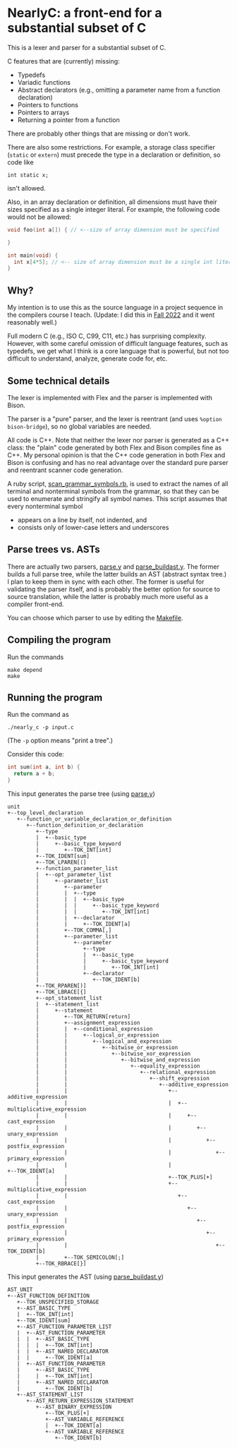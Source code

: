 # NearlyC: a front-end for a substantial subset of C

This is a lexer and parser for a substantial subset of C.

C features that are (currently) missing:

* Typedefs
* Variadic functions
* Abstract declarators (e.g., omitting a parameter name from a function declaration)
* Pointers to functions
* Pointers to arrays
* Returning a pointer from a function

There are probably other things that are missing or don't work.

There are also some restrictions. For example, a storage class specifier
(`static` or `extern`) must precede the type in a declaration or definition,
so code like

```
int static x;
```

isn't allowed.

Also, in an array declaration or definition, all dimensions must have their
sizes specified as a single integer literal. For example, the following
code would not be allowed:

```c
void foo(int a[]) { // <--size of array dimension must be specified

}

int main(void) {
  int x[4*5]; // <-- size of array dimension must be a single int literal
}
```

## Why?

My intention is to use this as the source language in a project sequence
in the compilers course I teach. (Update: I did this in [Fall 2022](https://jhucompilers.github.io/fall2022)
and it went reasonably well.)

Full modern C (e.g., ISO C, C99, C11, etc.) has surprising complexity.
However, with some careful omission of difficult language features, such
as typedefs, we get what I think is a core language that is powerful,
but not too difficult to understand, analyze, generate code for, etc.

## Some technical details

The lexer is implemented with Flex and the parser is implemented with Bison.

The parser is a "pure" parser, and the lexer is reentrant (and uses `%option bison-bridge`),
so no global variables are needed.

All code is C++.  Note that neither the lexer nor parser is generated as a C++
class: the "plain" code generated by both Flex and Bison compiles fine as C++.
My personal opinion is that the C++ code generation in both Flex and Bison
is confusing and has no real advantage over the standard pure parser and reentrant
scanner code generation.

A ruby script, [scan\_grammar\_symbols.rb](scan_grammar_symbols.rb),
is used to extract the names of all terminal and nonterminal symbols from
the grammar, so that they can be used to enumerate and stringify all
symbol names. This script assumes that every nonterminal symbol

* appears on a line by itself, not indented, and
* consists only of lower-case letters and underscores

## Parse trees vs. ASTs

There are actually two parsers, [parse.y](parse.y) and [parse\_buildast.y](parse_buildast.y).
The former builds a full parse tree, while the latter builds an AST
(abstract syntax tree.)  I plan to keep them in sync with each other.
The former is useful for validating the parser itself, and is probably
the better option for source to source translation, while the latter
is probably much more useful as a compiler front-end.

You can choose which parser to use by editing the [Makefile](Makefile).

## Compiling the program

Run the commands

```
make depend
make
```

## Running the program

Run the command as

```
./nearly_c -p input.c
```

(The `-p` option means "print a tree".)

Consider this code:

```c
int sum(int a, int b) {
  return a + b;
}
```

This input generates the parse tree (using [parse.y](parse.y))

```
unit
+--top_level_declaration
   +--function_or_variable_declaration_or_definition
      +--function_definition_or_declaration
         +--type
         |  +--basic_type
         |     +--basic_type_keyword
         |        +--TOK_INT[int]
         +--TOK_IDENT[sum]
         +--TOK_LPAREN[(]
         +--function_parameter_list
         |  +--opt_parameter_list
         |     +--parameter_list
         |        +--parameter
         |        |  +--type
         |        |  |  +--basic_type
         |        |  |     +--basic_type_keyword
         |        |  |        +--TOK_INT[int]
         |        |  +--declarator
         |        |     +--TOK_IDENT[a]
         |        +--TOK_COMMA[,]
         |        +--parameter_list
         |           +--parameter
         |              +--type
         |              |  +--basic_type
         |              |     +--basic_type_keyword
         |              |        +--TOK_INT[int]
         |              +--declarator
         |                 +--TOK_IDENT[b]
         +--TOK_RPAREN[)]
         +--TOK_LBRACE[{]
         +--opt_statement_list
         |  +--statement_list
         |     +--statement
         |        +--TOK_RETURN[return]
         |        +--assignment_expression
         |        |  +--conditional_expression
         |        |     +--logical_or_expression
         |        |        +--logical_and_expression
         |        |           +--bitwise_or_expression
         |        |              +--bitwise_xor_expression
         |        |                 +--bitwise_and_expression
         |        |                    +--equality_expression
         |        |                       +--relational_expression
         |        |                          +--shift_expression
         |        |                             +--additive_expression
         |        |                                +--additive_expression
         |        |                                |  +--multiplicative_expression
         |        |                                |     +--cast_expression
         |        |                                |        +--unary_expression
         |        |                                |           +--postfix_expression
         |        |                                |              +--primary_expression
         |        |                                |                 +--TOK_IDENT[a]
         |        |                                +--TOK_PLUS[+]
         |        |                                +--multiplicative_expression
         |        |                                   +--cast_expression
         |        |                                      +--unary_expression
         |        |                                         +--postfix_expression
         |        |                                            +--primary_expression
         |        |                                               +--TOK_IDENT[b]
         |        +--TOK_SEMICOLON[;]
         +--TOK_RBRACE[}]
```

This input generates the AST (using [parse\_buildast.y](parse_buildast.y))

```
AST_UNIT
+--AST_FUNCTION_DEFINITION
   +--TOK_UNSPECIFIED_STORAGE
   +--AST_BASIC_TYPE
   |  +--TOK_INT[int]
   +--TOK_IDENT[sum]
   +--AST_FUNCTION_PARAMETER_LIST
   |  +--AST_FUNCTION_PARAMETER
   |  |  +--AST_BASIC_TYPE
   |  |  |  +--TOK_INT[int]
   |  |  +--AST_NAMED_DECLARATOR
   |  |     +--TOK_IDENT[a]
   |  +--AST_FUNCTION_PARAMETER
   |     +--AST_BASIC_TYPE
   |     |  +--TOK_INT[int]
   |     +--AST_NAMED_DECLARATOR
   |        +--TOK_IDENT[b]
   +--AST_STATEMENT_LIST
      +--AST_RETURN_EXPRESSION_STATEMENT
         +--AST_BINARY_EXPRESSION
            +--TOK_PLUS[+]
            +--AST_VARIABLE_REFERENCE
            |  +--TOK_IDENT[a]
            +--AST_VARIABLE_REFERENCE
               +--TOK_IDENT[b]
```
